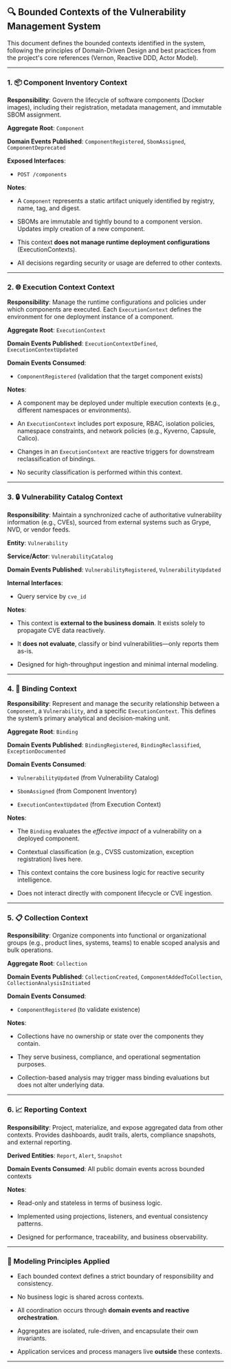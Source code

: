 ## 🔍 Bounded Contexts of the Vulnerability Management System

This document defines the bounded contexts identified in the system, following the principles of Domain-Driven Design and best practices from the project's core references (Vernon, Reactive DDD, Actor Model).

---

### 1. 📦 **Component Inventory Context**

**Responsibility**: Govern the lifecycle of software components (Docker images), including their registration, metadata management, and immutable SBOM assignment.

**Aggregate Root**: `Component`

**Domain Events Published**: `ComponentRegistered`, `SbomAssigned`, `ComponentDeprecated`

**Exposed Interfaces**:

- `POST /components`
    

**Notes**:

- A `Component` represents a static artifact uniquely identified by registry, name, tag, and digest.
    
- SBOMs are immutable and tightly bound to a component version. Updates imply creation of a new component.
    
- This context **does not manage runtime deployment configurations** (ExecutionContexts).
    
- All decisions regarding security or usage are deferred to other contexts.
    

---

### 2. 🌐 **Execution Context Context**

**Responsibility**: Manage the runtime configurations and policies under which components are executed. Each `ExecutionContext` defines the environment for one deployment instance of a component.

**Aggregate Root**: `ExecutionContext`

**Domain Events Published**: `ExecutionContextDefined`, `ExecutionContextUpdated`

**Domain Events Consumed**:

- `ComponentRegistered` (validation that the target component exists)
    

**Notes**:

- A component may be deployed under multiple execution contexts (e.g., different namespaces or environments).
    
- An `ExecutionContext` includes port exposure, RBAC, isolation policies, namespace constraints, and network policies (e.g., Kyverno, Capsule, Calico).
    
- Changes in an `ExecutionContext` are reactive triggers for downstream reclassification of bindings.
    
- No security classification is performed within this context.
    

---

### 3. 🔒 **Vulnerability Catalog Context**

**Responsibility**: Maintain a synchronized cache of authoritative vulnerability information (e.g., CVEs), sourced from external systems such as Grype, NVD, or vendor feeds.

**Entity**: `Vulnerability`

**Service/Actor**: `VulnerabilityCatalog`

**Domain Events Published**: `VulnerabilityRegistered`, `VulnerabilityUpdated`

**Internal Interfaces**:

- Query service by `cve_id`
    

**Notes**:

- This context is **external to the business domain**. It exists solely to propagate CVE data reactively.
    
- It **does not evaluate**, classify or bind vulnerabilities—only reports them as-is.
    
- Designed for high-throughput ingestion and minimal internal modeling.
    

---

### 4. 🔗 **Binding Context**

**Responsibility**: Represent and manage the security relationship between a `Component`, a `Vulnerability`, and a specific `ExecutionContext`. This defines the system’s primary analytical and decision-making unit.

**Aggregate Root**: `Binding`

**Domain Events Published**: `BindingRegistered`, `BindingReclassified`, `ExceptionDocumented`

**Domain Events Consumed**:

- `VulnerabilityUpdated` (from Vulnerability Catalog)
    
- `SbomAssigned` (from Component Inventory)
    
- `ExecutionContextUpdated` (from Execution Context)
    

**Notes**:

- The `Binding` evaluates the _effective impact_ of a vulnerability on a deployed component.
    
- Contextual classification (e.g., CVSS customization, exception registration) lives here.
    
- This context contains the core business logic for reactive security intelligence.
    
- Does not interact directly with component lifecycle or CVE ingestion.
    

---

### 5. 📋 **Collection Context**

**Responsibility**: Organize components into functional or organizational groups (e.g., product lines, systems, teams) to enable scoped analysis and bulk operations.

**Aggregate Root**: `Collection`

**Domain Events Published**: `CollectionCreated`, `ComponentAddedToCollection`, `CollectionAnalysisInitiated`

**Domain Events Consumed**:

- `ComponentRegistered` (to validate existence)
    

**Notes**:

- Collections have no ownership or state over the components they contain.
    
- They serve business, compliance, and operational segmentation purposes.
    
- Collection-based analysis may trigger mass binding evaluations but does not alter underlying data.
    

---

### 6. 📈 **Reporting Context**

**Responsibility**: Project, materialize, and expose aggregated data from other contexts. Provides dashboards, audit trails, alerts, compliance snapshots, and external reporting.

**Derived Entities**: `Report`, `Alert`, `Snapshot`

**Domain Events Consumed**: All public domain events across bounded contexts

**Notes**:

- Read-only and stateless in terms of business logic.
    
- Implemented using projections, listeners, and eventual consistency patterns.
    
- Designed for performance, traceability, and business observability.
    

---

### 🎨 Modeling Principles Applied

- Each bounded context defines a strict boundary of responsibility and consistency.
    
- No business logic is shared across contexts.
    
- All coordination occurs through **domain events and reactive orchestration**.
    
- Aggregates are isolated, rule-driven, and encapsulate their own invariants.
    
- Application services and process managers live **outside** these contexts.
    

---